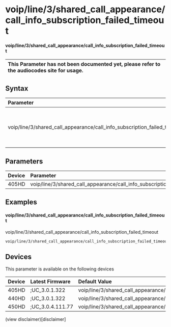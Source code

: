﻿---
description: voip/line/3/shared_call_appearance/call_info_subscription_failed_timeout
search:
    keywords: ['voip','line','3','shared_call_appearance','call_info_subscription_failed_timeout']
---

# voip/line/3/shared_call_appearance/call_info_subscription_failed_timeout

#### voip/line/3/shared_call_appearance/call_info_subscription_failed_timeout


| This Parameter has not been documented yet, please refer to the audiocodes site for usage.  |
| :--- |

## Syntax
| Parameter | Syntax |
| :--- | :--- |
|voip/line/3/shared_call_appearance/call_info_subscription_failed_timeout | {% raw %} undefined {% endraw %} |

## Parameters
|Device|Parameter|value|Description|
|:---|:---|:---|:---|
| 405HD | voip/line/3/shared_call_appearance/call_info_subscription_failed_timeout |  |  |

## Examples
#### voip/line/3/shared_call_appearance/call_info_subscription_failed_timeout

voip/line/3/shared_call_appearance/call_info_subscription_failed_timeout

```
voip/line/3/shared_call_appearance/call_info_subscription_failed_timeout=60
```

## Devices
This parameter is available on the following devices

| Device | Latest Firmware | Default Value |
|:---|:---|:---|
| 405HD | ;UC_3.0.1.322 | voip/line/3/shared_call_appearance/call_info_subscription_failed_timeout=60 
| 440HD | ;UC_3.0.1.322 | voip/line/3/shared_call_appearance/call_info_subscription_failed_timeout=60 
| 450HD | ;UC_3.0.4.111.77 | voip/line/3/shared_call_appearance/call_info_subscription_failed_timeout=60 

(view disclaimer)[disclaimer]

